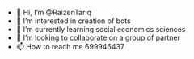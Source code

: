 - 👋 Hi, I’m @RaizenTariq
- 👀 I’m interested in creation of bots
- 🌱 I’m currently learning social economics sciences 
- 💞️ I’m looking to collaborate on a group of partner
- 📫 How to reach me 699946437

<!---
RaizenTariq/RaizenTariq is a ✨ special ✨ repository because its `README.md` (this file) appears on your GitHub profile.
You can click the Preview link to take a look at your changes.
--->
